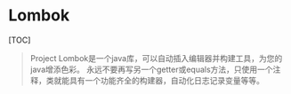 # Lombok

[TOC]

>  Project Lombok是一个java库，可以自动插入编辑器并构建工具，为您的java增添色彩。
> 永远不要再写另一个getter或equals方法，只使用一个注释，类就能具有一个功能齐全的构建器，自动化日志记录变量等等。